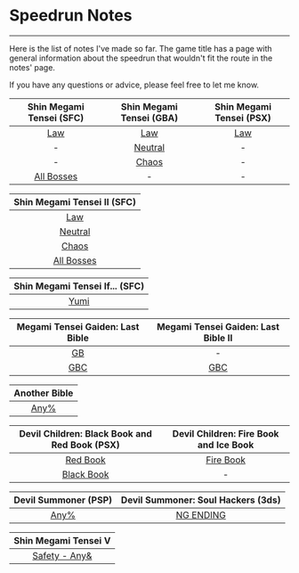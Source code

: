 # Speedrun Notes
---

Here is the list of notes I've made so far. The game title has a page with general information about the speedrun that wouldn't fit the route in the notes' page.

If you have any questions or advice, please feel free to let me know.

| Shin Megami Tensei (SFC)| Shin Megami Tensei (GBA) | Shin Megami Tensei (PSX) |
|:-:| :-: | :-: |
| [Law](notes/smt1) | [Law](smt1gbal.html) | [Law]()|
| - | [Neutral](smt1gban.html) | -|
| - | [Chaos](smt1gbac.html) | -|
| [All Bosses](notes/smt1bosses) | - | -|

|Shin Megami Tensei II (SFC)|
| :-: |
|[Law](notes/smt2law)|
|[Neutral](notes/smt2neutral)|
|[Chaos](notes/smt2chaos)|
|[All Bosses](notes/smt2bosses)|

|Shin Megami Tensei If... (SFC)|
|:-:|
|[Yumi](notes/ifyumi)|

| Megami Tensei Gaiden: Last Bible |Megami Tensei Gaiden: Last Bible II | 
| :-: | :-: |
|[GB](notes/lbgb)| - |
|[GBC](notes/lbgbc)| [GBC](notes/lb2gbc) |

|Another Bible|
|:-:|
|[Any%](notes/ab)|

|Devil Children: Black Book and Red Book (PSX)|Devil Children: Fire Book and Ice Book|
|:-:|:-:|
|[Red Book](notes/red)|[Fire Book](notes/fire)|
|[Black Book](notes/black)| - |

|Devil Summoner (PSP)|Devil Summoner: Soul Hackers (3ds)|
|:-:|:-:|
|[Any%](notes/devsum)|[NG ENDING](notes/sh)|

|Shin Megami Tensei V|
|:-:|
|[Safety - Any&](notes/smt5s)|


